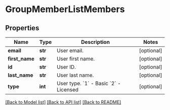 # GroupMemberListMembers

## Properties
Name | Type | Description | Notes
------------ | ------------- | ------------- | -------------
**email** | **str** | User email. | [optional] 
**first_name** | **str** | User first name. | [optional] 
**id** | **str** | User ID. | [optional] 
**last_name** | **str** | User last name. | [optional] 
**type** | **int** | User type.     &#x60;1&#x60; - Basic     &#x60;2&#x60; - Licensed     | [optional] 

[[Back to Model list]](../README.md#documentation-for-models) [[Back to API list]](../README.md#documentation-for-api-endpoints) [[Back to README]](../README.md)

